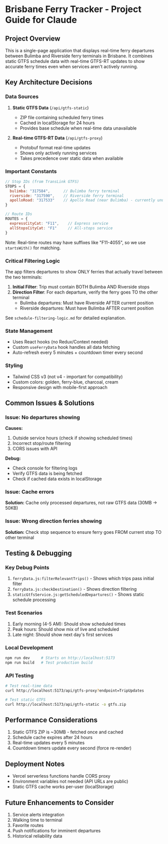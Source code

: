 # Brisbane Ferry Tracker - Project Guide for Claude

## Project Overview
This is a single-page application that displays real-time ferry departures between Bulimba and Riverside ferry terminals in Brisbane. It combines static GTFS schedule data with real-time GTFS-RT updates to show accurate ferry times even when services aren't actively running.

## Key Architecture Decisions

### Data Sources
1. **Static GTFS Data** (`/api/gtfs-static`)
   - ZIP file containing scheduled ferry times
   - Cached in localStorage for 24 hours
   - Provides base schedule when real-time data unavailable

2. **Real-time GTFS-RT Data** (`/api/gtfs-proxy`)
   - Protobuf format real-time updates
   - Shows only actively running services
   - Takes precedence over static data when available

### Important Constants
```javascript
// Stop IDs (from TransLink GTFS)
STOPS = {
  bulimba: "317584",      // Bulimba ferry terminal
  riverside: "317590",    // Riverside ferry terminal  
  apolloRoad: "317533"    // Apollo Road (near Bulimba) - currently unused
}

// Route IDs
ROUTES = {
  expressCityCat: "F11",    // Express service
  allStopsCityCat: "F1"     // All-stops service
}
```

Note: Real-time routes may have suffixes like "F11-4055", so we use `startsWith()` for matching.

### Critical Filtering Logic
The app filters departures to show ONLY ferries that actually travel between the two terminals:

1. **Initial Filter**: Trip must contain BOTH Bulimba AND Riverside stops
2. **Direction Filter**: For each departure, verify the ferry goes TO the other terminal
   - Bulimba departures: Must have Riverside AFTER current position
   - Riverside departures: Must have Bulimba AFTER current position

See `schedule-filtering-logic.md` for detailed explanation.

### State Management
- Uses React hooks (no Redux/Context needed)
- Custom `useFerryData` hook handles all data fetching
- Auto-refresh every 5 minutes + countdown timer every second

### Styling
- Tailwind CSS v3 (not v4 - important for compatibility)
- Custom colors: golden, ferry-blue, charcoal, cream
- Responsive design with mobile-first approach

## Common Issues & Solutions

### Issue: No departures showing
**Causes:**
1. Outside service hours (check if showing scheduled times)
2. Incorrect stop/route filtering
3. CORS issues with API

**Debug:**
- Check console for filtering logs
- Verify GTFS data is being fetched
- Check if cached data exists in localStorage

### Issue: Cache errors
**Solution:** Cache only processed departures, not raw GTFS data (30MB → 50KB)

### Issue: Wrong direction ferries showing
**Solution:** Check stop sequence to ensure ferry goes FROM current stop TO other terminal

## Testing & Debugging

### Key Debug Points
1. `ferryData.js:filterRelevantTrips()` - Shows which trips pass initial filter
2. `ferryData.js:checkDestination()` - Shows direction filtering
3. `staticGtfsService.js:getScheduledDepartures()` - Shows static schedule processing

### Test Scenarios
1. Early morning (4-5 AM): Should show scheduled times
2. Peak hours: Should show mix of live and scheduled
3. Late night: Should show next day's first services

### Local Development
```bash
npm run dev     # Starts on http://localhost:5173
npm run build   # Test production build
```

### API Testing
```bash
# Test real-time data
curl http://localhost:5173/api/gtfs-proxy?endpoint=TripUpdates

# Test static GTFS
curl http://localhost:5173/api/gtfs-static -o gtfs.zip
```

## Performance Considerations
1. Static GTFS ZIP is ~30MB - fetched once and cached
2. Schedule cache expires after 24 hours
3. Real-time updates every 5 minutes
4. Countdown timers update every second (force re-render)

## Deployment Notes
- Vercel serverless functions handle CORS proxy
- Environment variables not needed (API URLs are public)
- Static GTFS cache works per-user (localStorage)

## Future Enhancements to Consider
1. Service alerts integration
2. Walking time to terminal
3. Favorite routes
4. Push notifications for imminent departures
5. Historical reliability data